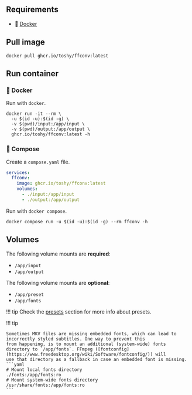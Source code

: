 ## Requirements

- 🐋 [Docker](https://docs.docker.com/get-docker/)

## Pull image

```shell
docker pull ghcr.io/toshy/ffconv:latest
```

## Run container

### 🐋 Docker

Run with `docker`.

```shell
docker run -it --rm \
  -u $(id -u):$(id -g) \
  -v $(pwd)/input:/app/input \
  -v $(pwd)/output:/app/output \
  ghcr.io/toshy/ffconv:latest -h
```

### 🐳 Compose

Create a `compose.yaml` file.

```yaml
services:
  ffconv:
    image: ghcr.io/toshy/ffconv:latest
    volumes:
      - ./input:/app/input
      - ./output:/app/output
```

Run with `docker compose`.

```shell
docker compose run -u $(id -u):$(id -g) --rm ffconv -h
```

## Volumes

The following volume mounts are **required**: 

- `/app/input`
- `/app/output`

The following volume mounts are **optional**: 

- `/app/preset`
- `/app/fonts`


!!! tip
    Check the [presets](presets.md) section for more info about presets.

!!! tip

    Sometimes MKV files are missing embedded fonts, which can lead to incorrectly styled subtitles. One way to prevent this
    from happening, is to mount an additional (system-wide) fonts directory to `/app/fonts`. FFmpeg ([fontconfig](https://www.freedesktop.org/wiki/Software/fontconfig/)) will
    use that directory as a fallback in case an embedded font is missing.
    ```yaml
    # Mount local fonts directory
    ./fonts:/app/fonts:ro
    # Mount system-wide fonts directory
    /usr/share/fonts:/app/fonts:ro
    ```